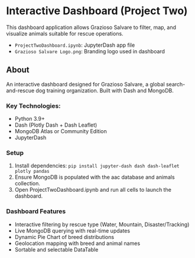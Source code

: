 # Interactive Dashboard (Project Two)

This dashboard application allows Grazioso Salvare to filter, map, and visualize animals suitable for rescue operations.

- `ProjectTwoDashboard.ipynb`: JupyterDash app file
- `Grazioso Salvare Logo.png`: Branding logo used in dashboard

## About
An interactive dashboard designed for Grazioso Salvare, a global search-and-rescue dog training organization. Built with Dash and MongoDB.

### Key Technologies:
- Python 3.9+
- Dash (Plotly Dash + Dash Leaflet)
- MongoDB Atlas or Community Edition
- JupyterDash

### Setup
1. Install dependencies:
`pip install jupyter-dash dash dash-leaflet plotly pandas`
2. Ensure MongoDB is populated with the aac database and animals collection.
3. Open ProjectTwoDashboard.ipynb and run all cells to launch the dashboard.

### Dashboard Features
- Interactive filtering by rescue type (Water, Mountain, Disaster/Tracking)
- Live MongoDB querying with real-time updates
- Dynamic Pie Chart of breed distributions
- Geolocation mapping with breed and animal names
- Sortable and selectable DataTable
